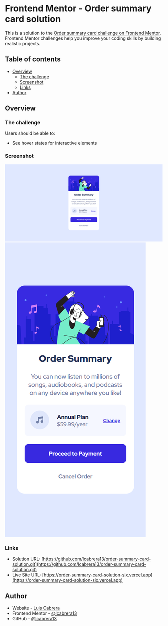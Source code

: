 # Frontend Mentor - Order summary card solution

This is a solution to the [Order summary card challenge on Frontend Mentor](https://www.frontendmentor.io/challenges/order-summary-component-QlPmajDUj). Frontend Mentor challenges help you improve your coding skills by building realistic projects. 

## Table of contents

- [Overview](#overview)
  - [The challenge](#the-challenge)
  - [Screenshot](#screenshot)
  - [Links](#links)
- [Author](#author)

## Overview

### The challenge

Users should be able to:

- See hover states for interactive elements

### Screenshot

![Desktop](./screenshot/desktop.png)
![Mobile](./screenshot/mobile.png)

### Links

- Solution URL: [https://github.com/lcabrera13/order-summary-card-solution.git](https://github.com/lcabrera13/order-summary-card-solution.git)
- Live Site URL: [https://order-summary-card-solution-six.vercel.app](https://order-summary-card-solution-six.vercel.app)

## Author

- Website - [Luis Cabrera](https://lcabrera13.github.io/)
- Frontend Mentor - [@lcabrera13](https://www.frontendmentor.io/profile/lcabrera13)
- GitHub - [@lcabrera13](https://github.com/lcabrera13)